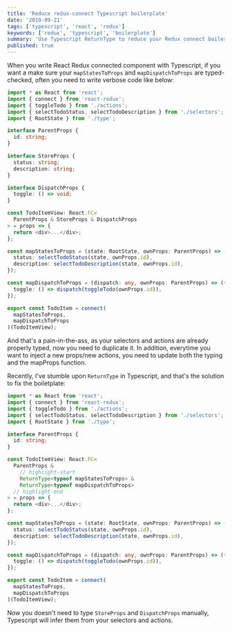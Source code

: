 ```yaml
---
title: 'Reduce redux-connect Typescript boilerplate'
date: '2019-09-21'
tags: ['typescript', 'react', 'redux']
keywords: ['redux', 'typescript', 'boilerplate']
summary: 'Use Typescript ReturnType to reduce your Redux connect boilerplate'
published: true
---
```


When you write React Redux connected component with Typescript, if you want a make sure your `mapStatesToProps` and `mapDispatchToProps` are typed-checked, often you need to write verbose code like below:

```ts
import * as React from 'react';
import { connect } from 'react-redux';
import { toggleTodo } from './actions';
import { selectTodoStatus, selectTodoDescription } from './selectors';
import { RootState } from './type';

interface ParentProps {
  id: string;
}

interface StoreProps {
  status: string;
  description: string;
}

interface DispatchProps {
  toggle: () => void;
}

const TodoItemView: React.FC<
  ParentProps & StoreProps & DispatchProps
> = props => {
  return <div>...</div>;
};

const mapStatesToProps = (state: RootState, ownProps: ParentProps) => ({
  status: selectTodoStatus(state, ownProps.id),
  description: selectTodoDescription(state, ownProps.id),
});

const mapDispatchToProps = (dispatch: any, ownProps: ParentProps) => ({
  toggle: () => dispatch(toggleTodo(ownProps.id)),
});

export const TodoItem = connect(
  mapStatesToProps,
  mapDispatchToProps
)(TodoItemView);
```

And that's a pain-in-the-ass, as your selectors and actions are already properly typed, now you need to duplicate it. In addition, everytime you want to inject a new props/new actions, you need to update both the typing and the mapProps function.

Recently, I've stumble upon `ReturnType` in Typescript, and that's the solution to fix the boiletplate:

```ts
import * as React from 'react';
import { connect } from 'react-redux';
import { toggleTodo } from './actions';
import { selectTodoStatus, selectTodoDescription } from './selectors';
import { RootState } from './type';

interface ParentProps {
  id: string;
}

const TodoItemView: React.FC<
  ParentProps &
    // highlight-start
    ReturnType<typeof mapStatesToProps> &
    ReturnType<typeof mapDispatchToProps>
  // highlight-end
> = props => {
  return <div>...</div>;
};

const mapStatesToProps = (state: RootState, ownProps: ParentProps) => ({
  status: selectTodoStatus(state, ownProps.id),
  description: selectTodoDescription(state, ownProps.id),
});

const mapDispatchToProps = (dispatch: any, ownProps: ParentProps) => ({
  toggle: () => dispatch(toggleTodo(ownProps.id)),
});

export const TodoItem = connect(
  mapStatesToProps,
  mapDispatchToProps
)(TodoItemView);
```

Now you doesn't need to type `StoreProps` and `DispatchProps` manually, Typescript will infer them from your selectors and actions.

